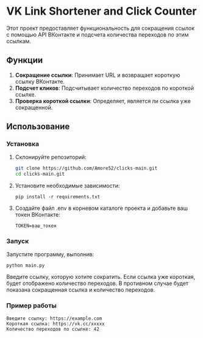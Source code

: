 # VK Link Shortener and Click Counter

Этот проект предоставляет функциональность для сокращения ссылок с помощью API ВКонтакте и подсчета количества переходов по этим ссылкам.

## Функции

1. **Сокращение ссылки**: Принимает URL и возвращает короткую ссылку ВКонтакте.
2. **Подсчет кликов**: Подсчитывает количество переходов по короткой ссылке.
3. **Проверка короткой ссылки**: Определяет, является ли ссылка уже сокращенной.

## Использование

### Установка

1. Склонируйте репозиторий:
   ```bash
   git clone https://github.com/Amore52/clicks-main.git
   cd clicks-main.git
   
2. Установите необходимые зависимости:

    ```
   pip install -r requirements.txt

3. Создайте файл .env в корневом каталоге проекта и добавьте ваш токен ВКонтакте:

    ```
   TOKEN=ваш_токен

### Запуск

Запустите программу, выполнив:

```
python main.py
```
Введите ссылку, которую хотите сократить. Если ссылка уже короткая, будет отображено количество переходов. В противном случае будет показана сокращенная ссылка и количество переходов.

### Пример работы

```
Введите ссылку: https://example.com
Короткая ссылка: https://vk.cc/xxxxx
Количество переходов по ссылке: 42
